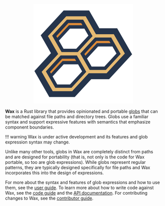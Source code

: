 <div align="center">
    <img alt="Wax" src="img/wax.svg" width="320"/>
</div>

**Wax** is a Rust library that provides opinionated and portable [globs][glob]
that can be matched against file paths and directory trees. Globs use a familiar
syntax and support expressive features with semantics that emphasize component
boundaries.

!!! warning
    Wax is under active development and its features and glob expression syntax
    may change.

Unlike many other tools, globs in Wax are completely distinct from paths and are
designed for portability (that is, not only is the code for Wax portable, so too
are glob expressions). While globs represent regular patterns, they are
typically designed specifically for file paths and Wax incorporates this into
the design of expressions.

For more about the syntax and features of glob expressions and how to use them,
see the [user guide](user-guide/syntax.md). To learn more about how to write
code against Wax, see the [code guide](code-guide/glob.md) and the [API
documentation][api]. For contributing changes to Wax, see the [contributor
guide](contributor-guide/tools-and-hosting.md).

[api]: api/wax/index.html
[crate]: https://crates.io/crates/wax
[glob]: https://en.wikipedia.org/wiki/Glob_(programming)
[repository]: https://github.com/olson-sean-k/wax
